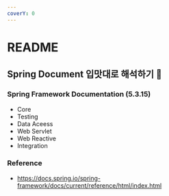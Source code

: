 ```yaml
---
coverY: 0
---
```


# README

## Spring Document 입맛대로 해석하기 🧐

### Spring Framework Documentation (5.3.15)

* Core
* Testing
* Data Aceess
* Web Servlet
* Web Reactive
* Integration

### Reference

* https://docs.spring.io/spring-framework/docs/current/reference/html/index.html
